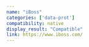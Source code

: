 ```yaml
---
name: "iBoss"
categories: ['data-prot']
compatibility: native
display_result: "Compatible"
link: https://www.iboss.com/
---
```

